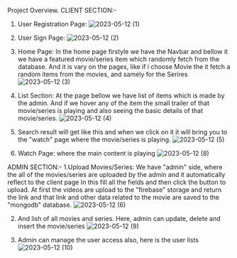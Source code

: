 Project Overview.
CLIENT SECTION:-
1. User Registration Page:
![2023-05-12 (1)](https://github.com/metaphor07/netfilx-app/assets/93358507/6c71fc7a-02be-42c7-8120-1867c859376e)


2. User Sign Page: 
 ![2023-05-12 (2)](https://github.com/metaphor07/netfilx-app/assets/93358507/aafb135e-113b-4703-882a-1fd27069ba57)


 3. Home Page: In the home page firstyle we have the Navbar and bellow it we have a featured movie/series item which randomly fetch from the database. And it is vary on the pages, like if i choose Movie the it fetch a random items from the movies, and samely for the Serires
![2023-05-12 (3)](https://github.com/metaphor07/netfilx-app/assets/93358507/13139e3b-031d-4bcf-b7e0-c62ca0ef216d)


4. List Section: At the page bellow we have list of items which is made by the admin. And if we hover any of the item the small trailer of that movie/series is playing and also seeing the basic details of that movie/series.
![2023-05-12 (4)](https://github.com/metaphor07/netfilx-app/assets/93358507/4d77ed4d-d9f9-4946-933a-9a7c835ad580)


5. Search result will get like this and when we click on it it will bring you to the "watch" page where the movie/series is playing.
![2023-05-12 (5)](https://github.com/metaphor07/netfilx-app/assets/93358507/5af0fcc3-ad55-4d97-9e49-ccdc5e659325)


4. Watch Page: where the main content is playing
![2023-05-12 (8)](https://github.com/metaphor07/netfilx-app/assets/93358507/76464b1b-a3ae-48cb-bbc6-4df47a0650a3)


ADMIN SECTION:-
1.Upload Movies/Series: We have "admin" side, where the all of the movies/series are uploaded by the admin and it automatically reflect to the client page
In this fill all the fields and then click the button to upload. At first the videos are upload to the "firebase" storage and return the link and that link and other data related to the movie are saved to the "mongodb" database.
![2023-05-12 (6)](https://github.com/metaphor07/netfilx-app/assets/93358507/28599244-6a29-47e4-8a5d-c26505534ad6)


2. And lish of all movies and series. Here, admin can update, delete and insert the movie/series
![2023-05-12 (9)](https://github.com/metaphor07/netfilx-app/assets/93358507/9b044f78-3f8f-4eba-8c73-2cec38b43a07)


3. Admin can manage the user access also, here is the user lists
![2023-05-12 (10)](https://github.com/metaphor07/netfilx-app/assets/93358507/9223a966-1bcb-41aa-8475-3bad5ffe71df)
